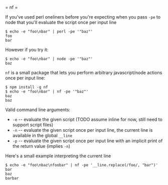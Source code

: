 = nf =

If you've used perl oneliners before you're expecting when you pass `-pe` to
node that you'll evaluate the script once per input line


```
$ echo -e "foo\nbar" | perl -pe '"baz"'
foo
bar
```

However if you try it:

```
$ echo -e "foo\nbar" | node -pe '"baz"'
baz
```

`nf` is a small package that lets you perform arbitrary javascript/node actions
once per input line:

```
$ npm install -g nf
$ echo -e "foo\nbar" | nf -pe '"baz"'
baz
baz
```

Valid command line arguments:

 * `-e` -- evaluate the given script (TODO assume inline for now, still need to
support script files)
 * `-n` -- evaluate the given script once per input line, the current line is
available in the global `__line`
 * `-p` -- evaluate the given script once per input line with an implicit print
of the return value (implies `-n`)

Here's a small example interpreting the current line

```
$ echo -e "foo\nbaz\nfoobar" | nf -pe '__line.replace(/foo/, "bar")'
bar
baz
barbar
```
